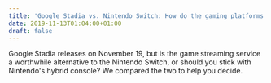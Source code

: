 ```yaml
---
title: 'Google Stadia vs. Nintendo Switch: How do the gaming platforms compare?'
date: 2019-11-13T01:04:00+01:00
draft: false
---
```


Google Stadia releases on November 19, but is the game streaming service a worthwhile alternative to the Nintendo Switch, or should you stick with Nintendo's hybrid console? We compared the two to help you decide.